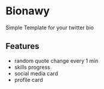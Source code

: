 # Bionawy
Simple Template for your twitter bio

## Features
- random quote change every 1 min
- skills progress
- social media card
- profile card

